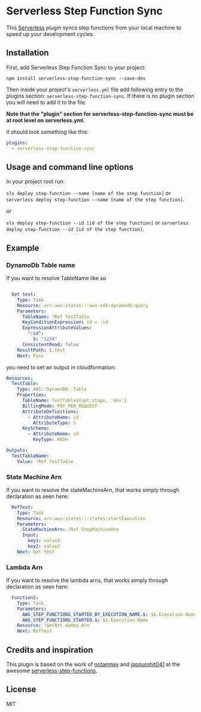 # Serverless Step Function Sync
This [Serverless](https://github.com/serverless/serverless) plugin syncs step functions from your local machine to speed up your development cycles.

## Installation

First, add Serverless Step Function Sync to your project:

`npm install serverless-step-function-sync --save-dev`

Then inside your project's `serverless.yml` file add following entry to the plugins section: `serverless-step-function-sync`. If there is no plugin section you will need to add it to the file.

**Note that the "plugin" section for serverless-step-function-sync must be at root level on serverless.yml.**

It should look something like this:

```yml
plugins:
  - serverless-step-function-sync
```

## Usage and command line options

In your project root run:

`sls deploy step-function --name [name of the step function]` or `serverless deploy step-function --name [name of the step function]`.

or

`sls deploy step-function --id [id of the step function]` or `serverless deploy step-function --id [id of the step function]`.

## Example

### DynamoDb Table name

If you want to resolve TableName like so

```yaml

  Get test:
    Type: Task
    Resource: arn:aws:states:::aws-sdk:dynamodb:query
    Parameters:
      TableName: !Ref TestTable
      KeyConditionExpression: id = :id
      ExpressionAttributeValues:
        ":id":
          S: "1234"
      ConsistentRead: false
    ResultPath: $.test
    Next: Pass
```

you need to set an output in cloudformation:

```yaml
Resources:
  TestTable:
    Type: AWS::DynamoDB::Table
    Properties:
      TableName: TestTable${opt:stage, 'dev'}
      BillingMode: PAY_PER_REQUEST
      AttributeDefinitions:
        - AttributeName: id
          AttributeType: S
      KeySchema:
        - AttributeName: id
          KeyType: HASH

Outputs:
  TestTableName:
    Value: !Ref TestTable
```

### State Machine Arn

If you want to resolve the stateMachineArn, that works simply through declaration as seen here:

```yaml
  RefTest:
    Type: Task
    Resource: arn:aws:states:::states:startExecution
    Parameters:
      StateMachineArn: !Ref StepMachineOne
      Input:
        key1: value3
        key2: value2
    Next: Get test
```

### Lambda Arn

If you want to resolve the lambda arns, that works simply through declaration as seen here:

```yaml
  Function2:
    Type: Task
    Parameters:
      AWS_STEP_FUNCTIONS_STARTED_BY_EXECUTION_NAME.$: $$.Execution.Name
      AWS_STEP_FUNCTIONS_STARTED.$: $$.Execution.Name
    Resource: !GetAtt dummy.Arn
    Next: RefTest
```


## Credits and inspiration

This plugin is based on the work of [notanmay](https://github.com/notanmay) and [jappurohit041](https://github.com/jappurohit041/) at the awesome [serverless-step-functions](https://github.com/serverless-operations/serverless-step-functions).

## License

MIT
